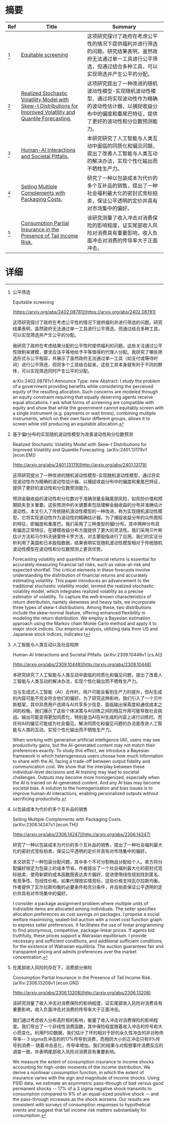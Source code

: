 # 摘要

| Ref | Title | Summary |
| --- | --- | --- |
| [^1] | [Equitable screening](https://arxiv.org/abs/2402.08781) | 这项研究探讨了政府在考虑公平性的情况下提供福利并进行筛选的问题。研究结果表明，虽然政府无法通过单一工具进行公平筛选，但通过结合多种工具，可以实现筛选并产生公平的分配。 |
| [^2] | [Realized Stochastic Volatility Model with Skew-t Distributions for Improved Volatility and Quantile Forecasting.](http://arxiv.org/abs/2401.13179) | 这项研究提出了一种改进的随机波动性模型-实现随机波动性模型，通过将实现波动性作为精确的波动性估计器，以捕捉收益分布中的偏度和重尾巴特征，提供了更好的波动性和分位数预测能力。 |
| [^3] | [Human-AI Interactions and Societal Pitfalls.](http://arxiv.org/abs/2309.10448) | 本研究研究了人工智能与人类互动中面临的同质化和偏见问题，提出了改善人工智能与人类互动的解决办法，实现个性化输出而不牺牲生产力。 |
| [^4] | [Selling Multiple Complements with Packaging Costs.](http://arxiv.org/abs/2306.14247) | 研究了一种以包装成本为代价的多个互补品的销售，提出了一种社会福利最大化的密封式竞标拍卖，保证公平透明的定价并具有对市场集中的偏好。 |
| [^5] | [Consumption Partial Insurance in the Presence of Tail Income Risk.](http://arxiv.org/abs/2306.13208) | 该研究测量了收入冲击对消费保险的影响程度，证实尾部收入风险对消费具有重要影响，收入负面冲击对消费的传导率大于正面冲击。 |

# 详细

[^1]: 公平筛选

    Equitable screening

    [https://arxiv.org/abs/2402.08781](https://arxiv.org/abs/2402.08781)

    这项研究探讨了政府在考虑公平性的情况下提供福利并进行筛选的问题。研究结果表明，虽然政府无法通过单一工具进行公平筛选，但通过结合多种工具，可以实现筛选并产生公平的分配。

    

    我研究了政府在考虑结果分配的公平性时提供福利的问题。这些关注通过公平性限制来建模，要求应该平等地给予平等值得的代理人分配。我研究了哪些筛选形式与公平相容，并展示了虽然政府无法通过单一工具（如支付或等待时间）进行公平筛选，但将多个工具结合起来，这些工具本身就有利于不同的群体，可以实现筛选同时产生公平的分配。

    arXiv:2402.08781v1 Announce Type: new Abstract: I study the problem of a government providing benefits while considering the perceived equity of the resulting allocation. Such concerns are modeled through an equity constraint requiring that equally deserving agents receive equal allocations. I ask what forms of screening are compatible with equity and show that while the government cannot equitably screen with a single instrument (e.g. payments or wait times), combining multiple instruments, which on their own favor different groups, allows it to screen while still producing an equitable allocation.
    
[^2]: 基于偏t分布的实现随机波动性模型为改善波动性和分位数预测

    Realized Stochastic Volatility Model with Skew-t Distributions for Improved Volatility and Quantile Forecasting. (arXiv:2401.13179v1 [econ.EM])

    [http://arxiv.org/abs/2401.13179](http://arxiv.org/abs/2401.13179)

    这项研究提出了一种改进的随机波动性模型-实现随机波动性模型，通过将实现波动性作为精确的波动性估计器，以捕捉收益分布中的偏度和重尾巴特征，提供了更好的波动性和分位数预测能力。

    

    预测金融收益的波动性和分位数对于准确测量金融尾部风险，如风险价值和预期损失至关重要。这些预测中的关键要素包括理解金融收益的分布并准确估计波动性。本文引入了传统随机波动性模型的一种改进，称为实现随机波动性模型，它将实现波动性作为波动性的精确估计器。为了捕捉收益分布的众所周知的特征，即偏度和重尾巴，我们采用了三种类型的偏t分布。其中两种分布具有偏态正常特征，在建模收益分布方面提供了更大的灵活性。我们采用贝叶斯估计方法和马尔科夫链蒙特卡罗方法，对主要股指进行了应用。我们的实证分析利用了美国和日本股指数据，结果表明实现随机波动性模型相对于传统随机波动性模型在波动性和分位数预测上更具优势。

    Forecasting volatility and quantiles of financial returns is essential for accurately measuring financial tail risks, such as value-at-risk and expected shortfall. The critical elements in these forecasts involve understanding the distribution of financial returns and accurately estimating volatility. This paper introduces an advancement to the traditional stochastic volatility model, termed the realized stochastic volatility model, which integrates realized volatility as a precise estimator of volatility. To capture the well-known characteristics of return distribution, namely skewness and heavy tails, we incorporate three types of skew-t distributions. Among these, two distributions include the skew-normal feature, offering enhanced flexibility in modeling the return distribution. We employ a Bayesian estimation approach using the Markov chain Monte Carlo method and apply it to major stock indices. Our empirical analysis, utilizing data from US and Japanese stock indices, indicates t
    
[^3]: 人工智能与人类互动以及社会陷阱

    Human-AI Interactions and Societal Pitfalls. (arXiv:2309.10448v1 [cs.AI])

    [http://arxiv.org/abs/2309.10448](http://arxiv.org/abs/2309.10448)

    本研究研究了人工智能与人类互动中面临的同质化和偏见问题，提出了改善人工智能与人类互动的解决办法，实现个性化输出而不牺牲生产力。

    

    当与生成式人工智能（AI）合作时，用户可能会看到生产力的提升，但AI生成的内容可能不完全符合他们的偏好。为了研究这种影响，我们引入了一个贝叶斯框架，其中异质用户选择与AI共享多少信息，面临输出保真度和通信成本之间的权衡。我们展示了这些个体决策与AI训练之间的相互作用可能导致社会挑战。输出可能变得更加同质化，特别是当AI在AI生成的内容上进行训练时。而任何AI的偏见可能成为社会偏见。解决同质化和偏见问题的办法是改进人工智能与人类的互动，实现个性化输出而不牺牲生产力。

    When working with generative artificial intelligence (AI), users may see productivity gains, but the AI-generated content may not match their preferences exactly. To study this effect, we introduce a Bayesian framework in which heterogeneous users choose how much information to share with the AI, facing a trade-off between output fidelity and communication cost. We show that the interplay between these individual-level decisions and AI training may lead to societal challenges. Outputs may become more homogenized, especially when the AI is trained on AI-generated content. And any AI bias may become societal bias. A solution to the homogenization and bias issues is to improve human-AI interactions, enabling personalized outputs without sacrificing productivity.
    
[^4]: 以包装成本为代价的多个互补品的销售

    Selling Multiple Complements with Packaging Costs. (arXiv:2306.14247v1 [econ.TH])

    [http://arxiv.org/abs/2306.14247](http://arxiv.org/abs/2306.14247)

    研究了一种以包装成本为代价的多个互补品的销售，提出了一种社会福利最大化的密封式竞标拍卖，保证公平透明的定价并具有对市场集中的偏好。

    

    本文研究了一种包装分配问题，其中多个不可分割物品分配给个人。卖方将分配偏好规定为包装上的成本节省。作者提出了一个社会福利最大化的密封式竞标拍卖，使用新颖的成本函数图表达卖方偏好，促进使用线性规划找到匿名、有竞争性、包线性价格。如果代理按实情竞标，这些价格支持瓦尔拉斯均衡。作者提供了瓦尔拉斯均衡的必要条件和充分条件，并且拍卖保证公平透明的定价并具有对市场集中的偏好。

    I consider a package assignment problem where multiple units of indivisible items are allocated among individuals. The seller specifies allocation preferences as cost savings on packages. I propose a social welfare maximising, sealed-bid auction with a novel cost function graph to express seller preferences. It facilitates the use of linear programming to find anonymous, competitive, package-linear prices. If agents bid truthfully, these prices support a Walrasian equilibrium. I provide necessary and sufficient conditions, and additional sufficient conditions, for the existence of Walrasian equilibria. The auction guarantees fair and transparent pricing and admits preferences over the market concentration.
    
[^5]: 在尾部收入风险的存在下，消费部分保险

    Consumption Partial Insurance in the Presence of Tail Income Risk. (arXiv:2306.13208v1 [econ.GN])

    [http://arxiv.org/abs/2306.13208](http://arxiv.org/abs/2306.13208)

    该研究测量了收入冲击对消费保险的影响程度，证实尾部收入风险对消费具有重要影响，收入负面冲击对消费的传导率大于正面冲击。

    

    我们通过考虑收入分布高阶矩的影响，衡量了收入冲击对消费保险的影响程度。我们导出了一个非线性消费函数，其中保险程度随着收入冲击的符号和大小而变化。利用PSID数据，我们估计了坏的相对于好的永久性冲击的非对称传导率-- 3 sigma负冲击的的17%传导到消费，而相同大小的正冲击只有9%传导到消费-- 随着冲击恶化，传导率增加。我们的结果与对假想事件消费反应的调查一致，并表明尾部收入风险对消费具有重要影响。

    We measure the extent of consumption insurance to income shocks accounting for high-order moments of the income distribution. We derive a nonlinear consumption function, in which the extent of insurance varies with the sign and magnitude of income shocks. Using PSID data, we estimate an asymmetric pass-through of bad versus good permanent shocks -- 17% of a 3 sigma negative shock transmits to consumption compared to 9% of an equal-sized positive shock -- and the pass-through increases as the shock worsens. Our results are consistent with surveys of consumption responses to hypothetical events and suggest that tail income risk matters substantially for consumption.
    

